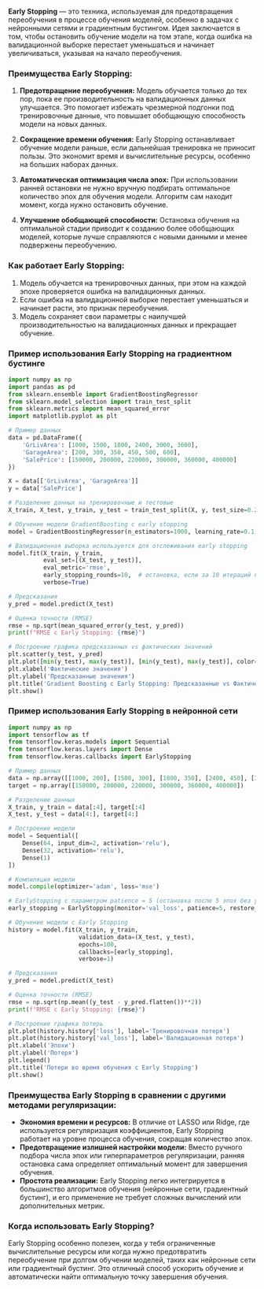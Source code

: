 
**Early Stopping** — это техника, используемая для предотвращения переобучения в процессе обучения моделей, особенно в задачах с нейронными сетями и градиентным бустингом. Идея заключается в том, чтобы остановить обучение модели на том этапе, когда ошибка на валидационной выборке перестает уменьшаться и начинает увеличиваться, указывая на начало переобучения.

### Преимущества Early Stopping:

1. **Предотвращение переобучения:**
   Модель обучается только до тех пор, пока ее производительность на валидационных данных улучшается. Это помогает избежать чрезмерной подгонки под тренировочные данные, что повышает обобщающую способность модели на новых данных.

2. **Сокращение времени обучения:**
   Early Stopping останавливает обучение модели раньше, если дальнейшая тренировка не приносит пользы. Это экономит время и вычислительные ресурсы, особенно на больших наборах данных.

3. **Автоматическая оптимизация числа эпох:**
   При использовании ранней остановки не нужно вручную подбирать оптимальное количество эпох для обучения модели. Алгоритм сам находит момент, когда нужно остановить обучение.

4. **Улучшение обобщающей способности:**
   Остановка обучения на оптимальной стадии приводит к созданию более обобщающих моделей, которые лучше справляются с новыми данными и менее подвержены переобучению.

### Как работает Early Stopping:

1. Модель обучается на тренировочных данных, при этом на каждой эпохе проверяется ошибка на валидационных данных.
2. Если ошибка на валидационной выборке перестает уменьшаться и начинает расти, это признак переобучения.
3. Модель сохраняет свои параметры с наилучшей производительностью на валидационных данных и прекращает обучение.

### Пример использования Early Stopping на градиентном бустинге

```python
import numpy as np
import pandas as pd
from sklearn.ensemble import GradientBoostingRegressor
from sklearn.model_selection import train_test_split
from sklearn.metrics import mean_squared_error
import matplotlib.pyplot as plt

# Пример данных
data = pd.DataFrame({
    'GrLivArea': [1000, 1500, 1800, 2400, 3000, 3600],
    'GarageArea': [200, 300, 350, 450, 500, 600],
    'SalePrice': [150000, 200000, 220000, 300000, 360000, 400000]
})

X = data[['GrLivArea', 'GarageArea']]
y = data['SalePrice']

# Разделение данных на тренировочные и тестовые
X_train, X_test, y_train, y_test = train_test_split(X, y, test_size=0.2, random_state=42)

# Обучение модели GradientBoosting с early stopping
model = GradientBoostingRegressor(n_estimators=1000, learning_rate=0.1)

# Валидационная выборка используется для отслеживания early stopping
model.fit(X_train, y_train, 
          eval_set=[(X_test, y_test)], 
          eval_metric='rmse', 
          early_stopping_rounds=10,  # остановка, если за 10 итераций нет улучшений
          verbose=True)

# Предсказания
y_pred = model.predict(X_test)

# Оценка точности (RMSE)
rmse = np.sqrt(mean_squared_error(y_test, y_pred))
print(f"RMSE с Early Stopping: {rmse}")

# Построение графика предсказанных vs фактических значений
plt.scatter(y_test, y_pred)
plt.plot([min(y_test), max(y_test)], [min(y_test), max(y_test)], color='red')
plt.xlabel('Фактические значения')
plt.ylabel('Предсказанные значения')
plt.title('Gradient Boosting с Early Stopping: Предсказанные vs Фактические значения')
plt.show()
```

### Пример использования Early Stopping в нейронной сети

```python
import numpy as np
import tensorflow as tf
from tensorflow.keras.models import Sequential
from tensorflow.keras.layers import Dense
from tensorflow.keras.callbacks import EarlyStopping

# Пример данных
data = np.array([[1000, 200], [1500, 300], [1800, 350], [2400, 450], [3000, 500], [3600, 600]])
target = np.array([150000, 200000, 220000, 300000, 360000, 400000])

# Разделение данных
X_train, y_train = data[:4], target[:4]
X_test, y_test = data[4:], target[4:]

# Построение модели
model = Sequential([
    Dense(64, input_dim=2, activation='relu'),
    Dense(32, activation='relu'),
    Dense(1)
])

# Компиляция модели
model.compile(optimizer='adam', loss='mse')

# EarlyStopping с параметром patience = 5 (остановка после 5 эпох без улучшений)
early_stopping = EarlyStopping(monitor='val_loss', patience=5, restore_best_weights=True)

# Обучение модели с Early Stopping
history = model.fit(X_train, y_train, 
                    validation_data=(X_test, y_test), 
                    epochs=100, 
                    callbacks=[early_stopping], 
                    verbose=1)

# Предсказания
y_pred = model.predict(X_test)

# Оценка точности (RMSE)
rmse = np.sqrt(np.mean((y_test - y_pred.flatten())**2))
print(f"RMSE с Early Stopping: {rmse}")

# Построение графика потерь
plt.plot(history.history['loss'], label='Тренировочная потеря')
plt.plot(history.history['val_loss'], label='Валидационная потеря')
plt.xlabel('Эпохи')
plt.ylabel('Потеря')
plt.legend()
plt.title('Потери во время обучения с Early Stopping')
plt.show()
```

### Преимущества Early Stopping в сравнении с другими методами регуляризации:

- **Экономия времени и ресурсов:** В отличие от LASSO или Ridge, где используется регуляризация коэффициентов, Early Stopping работает на уровне процесса обучения, сокращая количество эпох.
- **Предотвращение излишней настройки модели:** Вместо ручного подбора числа эпох или гиперпараметров регуляризации, ранняя остановка сама определяет оптимальный момент для завершения обучения.
- **Простота реализации:** Early Stopping легко интегрируется в большинство алгоритмов обучения (нейронные сети, градиентный бустинг), и его применение не требует сложных вычислений или дополнительных метрик.

### Когда использовать Early Stopping?
Early Stopping особенно полезен, когда у тебя ограниченные вычислительные ресурсы или когда нужно предотвратить переобучение при долгом обучении моделей, таких как нейронные сети или градиентный бустинг. Это отличный способ ускорить обучение и автоматически найти оптимальную точку завершения обучения.